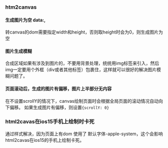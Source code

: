 ### htm2canvas

#### 生成图片为空 data:,
转canvas的dom需要指定width和height，否则取height时会为0，则生成图片为空

#### 图片生成模糊
合成区域如果有涉及到图片的，不要用背景处理，统统用img标签来引入，然后img一定要用个外框（div或者其他标签）包裹住，这样就可以很好的解决图片模糊问题了。

#### 页面滚动后，生成的图片有偏移，图片上半部分无内容
在不设置scrollY的情况下，canvas绘制页面时会根据全局页面的滚动情况自动向下偏移。
如果生成图片有偏移，则设置`{scrollY: 0}`

### html2cavas在ios15手机上绘制时卡死
通过样式解决，因为页面上有dom 使用了 默认字体-apple-system，这个会影响html2cavas在ios15的手机上绘制卡死。
